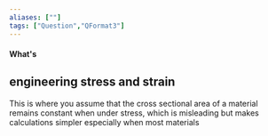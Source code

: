 ```yaml
---
aliases: [""]
tags: ["Question","QFormat3"]
---
```


#### What's
## engineering stress and strain
This is where you assume that the cross sectional area of a material remains constant when under stress, which is misleading but makes calculations simpler especially when most materials